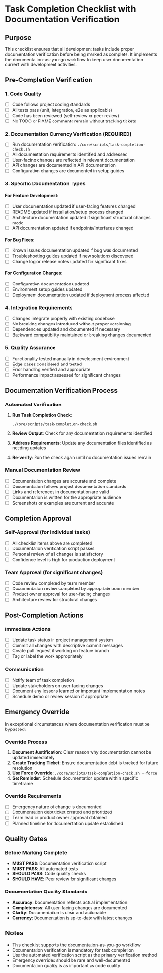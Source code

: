 # Task Completion Checklist with Documentation Verification

## Purpose
This checklist ensures that all development tasks include proper documentation verification before being marked as complete. It implements the documentation-as-you-go workflow to keep user documentation current with development activities.

## Pre-Completion Verification

### 1. Code Quality
- [ ] Code follows project coding standards
- [ ] All tests pass (unit, integration, e2e as applicable)
- [ ] Code has been reviewed (self-review or peer review)
- [ ] No TODO or FIXME comments remain without tracking tickets

### 2. Documentation Currency Verification (REQUIRED)
- [ ] Run documentation verification: `./core/scripts/task-completion-check.sh`
- [ ] All documentation requirements identified and addressed
- [ ] User-facing changes are reflected in relevant documentation
- [ ] API changes are documented in API documentation
- [ ] Configuration changes are documented in setup guides

### 3. Specific Documentation Types

#### For Feature Development:
- [ ] User documentation updated if user-facing features changed
- [ ] README updated if installation/setup process changed
- [ ] Architecture documentation updated if significant structural changes made
- [ ] API documentation updated if endpoints/interfaces changed

#### For Bug Fixes:
- [ ] Known issues documentation updated if bug was documented
- [ ] Troubleshooting guides updated if new solutions discovered
- [ ] Change log or release notes updated for significant fixes

#### For Configuration Changes:
- [ ] Configuration documentation updated
- [ ] Environment setup guides updated
- [ ] Deployment documentation updated if deployment process affected

### 4. Integration Requirements
- [ ] Changes integrate properly with existing codebase
- [ ] No breaking changes introduced without proper versioning
- [ ] Dependencies updated and documented if necessary
- [ ] Backward compatibility maintained or breaking changes documented

### 5. Quality Assurance
- [ ] Functionality tested manually in development environment
- [ ] Edge cases considered and tested
- [ ] Error handling verified and appropriate
- [ ] Performance impact assessed for significant changes

## Documentation Verification Process

### Automated Verification
1. **Run Task Completion Check**: 
   ```bash
   ./core/scripts/task-completion-check.sh
   ```

2. **Review Output**: Check for any documentation requirements identified

3. **Address Requirements**: Update any documentation files identified as needing updates

4. **Re-verify**: Run the check again until no documentation issues remain

### Manual Documentation Review
- [ ] Documentation changes are accurate and complete
- [ ] Documentation follows project documentation standards
- [ ] Links and references in documentation are valid
- [ ] Documentation is written for the appropriate audience
- [ ] Screenshots or examples are current and accurate

## Completion Approval

### Self-Approval (for individual tasks)
- [ ] All checklist items above are completed
- [ ] Documentation verification script passes
- [ ] Personal review of all changes is satisfactory
- [ ] Confidence level is high for production deployment

### Team Approval (for significant changes)
- [ ] Code review completed by team member
- [ ] Documentation review completed by appropriate team member
- [ ] Product owner approval for user-facing changes
- [ ] Architecture review for structural changes

## Post-Completion Actions

### Immediate Actions
- [ ] Update task status in project management system
- [ ] Commit all changes with descriptive commit messages
- [ ] Create pull request if working on feature branch
- [ ] Tag or label the work appropriately

### Communication
- [ ] Notify team of task completion
- [ ] Update stakeholders on user-facing changes
- [ ] Document any lessons learned or important implementation notes
- [ ] Schedule demo or review session if appropriate

## Emergency Override

In exceptional circumstances where documentation verification must be bypassed:

### Override Process
1. **Document Justification**: Clear reason why documentation cannot be updated immediately
2. **Create Tracking Ticket**: Ensure documentation debt is tracked for future resolution
3. **Use Force Override**: `./core/scripts/task-completion-check.sh --force`
4. **Set Reminder**: Schedule documentation update within specific timeframe

### Override Requirements
- [ ] Emergency nature of change is documented
- [ ] Documentation debt ticket created and prioritized
- [ ] Team lead or product owner approval obtained
- [ ] Planned timeline for documentation update established

## Quality Gates

### Before Marking Complete
- **MUST PASS**: Documentation verification script
- **MUST PASS**: All automated tests
- **SHOULD PASS**: Code quality checks
- **SHOULD HAVE**: Peer review for significant changes

### Documentation Quality Standards
- **Accuracy**: Documentation reflects actual implementation
- **Completeness**: All user-facing changes are documented
- **Clarity**: Documentation is clear and actionable
- **Currency**: Documentation is up-to-date with latest changes

## Notes

- This checklist supports the documentation-as-you-go workflow
- Documentation verification is mandatory for task completion
- Use the automated verification script as the primary verification method
- Emergency overrides should be rare and well-documented
- Documentation quality is as important as code quality

